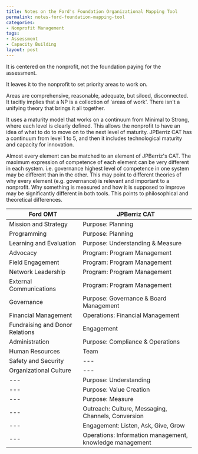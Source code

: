 ```yaml
---
title: Notes on the Ford's Foundation Organizational Mapping Tool
permalink: notes-ford-foundation-mapping-tool
categories:
- Nonprofit Management
tags:
- Assessment
- Capacity Building
layout: post
---
```




It is centered on the nonprofit, not the foundation paying for the assessment.

It leaves it to the nonprofit to set priority areas to work on. 

Areas are comprehensive, reasonable, adequate, but siloed, disconnected. It tacitly implies that a NP is a collection of 'areas of work'. There isn't a unifying theory that brings it all together.  

It uses a maturity model that works on a continuum from Minimal to Strong, where each level is clearly defined. This allows the nonprofit to have an idea of what to do to move on to the next level of maturity. JPBerriz CAT has a continuum from level 1 to 5, and then it includes technological maturity and capacity for innovation.

Almost every element can be matched to an element of JPBerriz's CAT.  The maximum expression of competence of each element can be very different in each system. i.e. governance highest level of competence in one system may be different than in the other. This may point to different theories of why every element (e.g. governance) is relevant and important to a nonprofit.  Why something is measured and how it is supposed to improve may be significantly different in both tools. This points to philosophical and theoretical differences.

| Ford OMT                        | JPBerriz CAT                                             |
| ------------------------------- | -------------------------------------------------------- |
| Mission and Strategy            | Purpose: Planning                                        |
| Programming                     | Purpose: Planning                                        |
| Learning and Evaluation         | Purpose: Understanding & Measure                         |
| Advocacy                        | Program: Program Management                              |
| Field Engagement                | Program: Program Management                              |
| Network Leadership              | Program: Program Management                              |
| External Communications         | Program: Program Management                              |
| Governance                      | Purpose: Governance & Board Management                   |
| Financial Management            | Operations: Financial Management                         |
| Fundraising and Donor Relations | Engagement                                               |
| Administration                  | Purpose: Compliance & Operations                         |
| Human Resources                 | Team                                                     |
| Safety and Security             | ---                                                      |
| Organizational Culture          | ---                                                      |
| ---                             | Purpose: Understanding                                   |
| ---                             | Purpose: Value Creation                                  |
| ---                             | Purpose: Measure                                         |
| ---                             | Outreach: Culture, Messaging, Channels, Conversion       |
| ---                             | Engagement: Listen, Ask, Give, Grow                      |
| ---                             | Operations: Information management, knowledge management |

